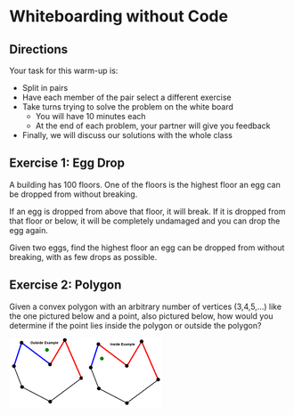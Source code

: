 # Whiteboarding without Code

<!-- This should take about 35 minutes total..it took 45, but I think we can do better next time -->

## Directions

Your task for this warm-up is:

- Split in pairs
- Have each member of the pair select a different exercise
- Take turns trying to solve the problem on the white board
  - You will have 10 minutes each
  - At the end of each problem, your partner will give you feedback
- Finally, we will discuss our solutions with the whole class

## Exercise 1: Egg Drop

A building has 100 floors. One of the floors is the highest floor an egg can be dropped from without breaking.

If an egg is dropped from above that floor, it will break. If it is dropped from that floor or below,
it will be completely undamaged and you can drop the egg again.

Given two eggs, find the highest floor an egg can be dropped from without breaking, with as few drops as possible.

## Exercise 2: Polygon

Given a convex polygon with an arbitrary number of vertices (3,4,5,...) like the one 
pictured below and a point, also pictured below,
how would you determine if the point lies inside the polygon or outside the polygon?

![](assets/polygon_in_out.png)
